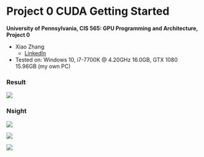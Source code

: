 Project 0 CUDA Getting Started
====================

**University of Pennsylvania, CIS 565: GPU Programming and Architecture, Project 0**

* Xiao Zhang
  * [LinkedIn](https://www.linkedin.com/in/xiao-zhang-674bb8148/)
* Tested on: Windows 10, i7-7700K @ 4.20GHz 16.0GB, GTX 1080 15.96GB (my own PC)

### Result

![](image/0.JPG)

### Nsight

![](image/1.png)

![](image/2.png)

![](image/3.png)


